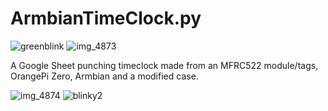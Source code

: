 # ArmbianTimeClock.py
![greenblink](https://user-images.githubusercontent.com/8212296/33339642-75c06a62-d43f-11e7-98ee-ccba8e9f4c2a.gif)
![img_4873](https://user-images.githubusercontent.com/8212296/33339664-875b0a34-d43f-11e7-8f7d-525c678cfcca.JPG)

A Google Sheet punching timeclock made from an MFRC522 module/tags, OrangePi Zero, Armbian and a modified case.

![img_4874](https://user-images.githubusercontent.com/8212296/33339672-8da16712-d43f-11e7-8337-b743d49c5c21.JPG)
![blinky2](https://user-images.githubusercontent.com/8212296/33339935-3d6bed48-d440-11e7-80fb-850be5dc8113.gif)
